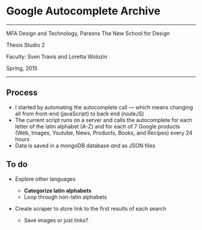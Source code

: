 # Google Autocomplete Archive

---

MFA Design and Technology, Parsons The New School for Design

Thesis Studio 2

Faculty: Sven Travis and Loretta Wolozin

Spring, 2015

---

## Process

* I started by automating the autocomplete call — which means changing all from front-end (javaScript) to back end (nodeJS)
* The current script runs on a server and calls the autocomplete for each letter of the latin alphabet (A-Z) and for each of 7 Google products (Web, Images, Youtube, News, Products, Books, and Recipes) every 24 hours
* Data is saved in a mongoDB database *and* as JSON files


## To do

* Explore other languages
	* **Categorize latin alphabets**
	* Loop through non-latin alphabets
	
* Create scraper to store link to the first results of each search
	* Save images or just links?